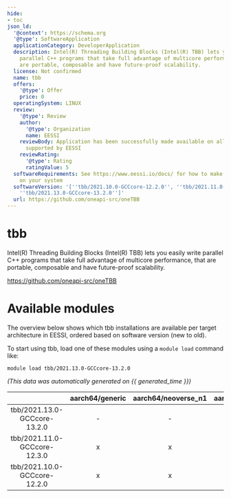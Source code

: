 ```yaml
---
hide:
- toc
json_ld:
  '@context': https://schema.org
  '@type': SoftwareApplication
  applicationCategory: DeveloperApplication
  description: Intel(R) Threading Building Blocks (Intel(R) TBB) lets you easily write
    parallel C++ programs that take full advantage of multicore performance, that
    are portable, composable and have future-proof scalability.
  license: Not confirmed
  name: tbb
  offers:
    '@type': Offer
    price: 0
  operatingSystem: LINUX
  review:
    '@type': Review
    author:
      '@type': Organization
      name: EESSI
    reviewBody: Application has been successfully made available on all architectures
      supported by EESSI
    reviewRating:
      '@type': Rating
      ratingValue: 5
  softwareRequirements: See https://www.eessi.io/docs/ for how to make EESSI available
    on your system
  softwareVersion: '[''tbb/2021.10.0-GCCcore-12.2.0'', ''tbb/2021.11.0-GCCcore-12.3.0'',
    ''tbb/2021.13.0-GCCcore-13.2.0'']'
  url: https://github.com/oneapi-src/oneTBB
---
```


tbb
===


Intel(R) Threading Building Blocks (Intel(R) TBB) lets you easily write parallel C++ programs that take full advantage of multicore performance, that are portable, composable and have future-proof scalability.

https://github.com/oneapi-src/oneTBB
# Available modules


The overview below shows which tbb installations are available per target architecture in EESSI, ordered based on software version (new to old).

To start using tbb, load one of these modules using a `module load` command like:

```shell
module load tbb/2021.13.0-GCCcore-13.2.0
```

*(This data was automatically generated on {{ generated_time }})*  

| |aarch64/generic|aarch64/neoverse_n1|aarch64/neoverse_v1|aarch64/nvidia|x86_64/generic|x86_64/amd/zen2|x86_64/amd/zen3|x86_64/amd/zen4|x86_64/intel/haswell|x86_64/intel/sapphirerapids|x86_64/intel/skylake_avx512|aarch64/nvidia/grace|
| :---: | :---: | :---: | :---: | :---: | :---: | :---: | :---: | :---: | :---: | :---: | :---: | :---: |
|tbb/2021.13.0-GCCcore-13.2.0|-|-|-|-|x|x|x|x|x|x|x|-|
|tbb/2021.11.0-GCCcore-12.3.0|x|x|x|-|x|x|x|x|x|x|x|x|
|tbb/2021.10.0-GCCcore-12.2.0|x|x|x|-|x|x|x|x|x|x|x|x|
